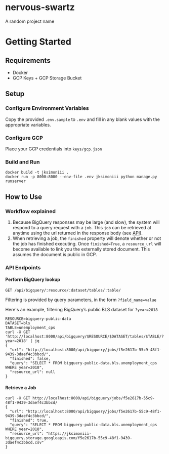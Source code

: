 # nervous-swartz
A random project name

# Getting Started
## Requirements
  - Docker
  - GCP Keys + GCP Storage Bucket 
  
## Setup
### Configure Environment Variables
Copy the provided `.env.sample` to `.env` and fill in any blank values
with the appropriate variables.

### Configure GCP
Place your GCP credentials into `keys/gcp.json`

### Build and Run
```
docker build -t jksimoniii .
docker run -p 8000:8000 --env-file .env jksimoniii python manage.py runserver
```

## How to Use
### Workflow explained
  1) Because BigQuery responses may be large (and slow), the system will respond to a query
  request with a `job`. This `job` can be retrieved at anytime using the url returned in the response body (see [API](perform-bigquery-lookup)).
  2) When retrieving a job, the `finished` property will denote whether or not the job has finished
  executing. Once `finished=True`, a `resource_url` will become available to link you the externally stored document.
  This assumes the document is public in GCP.

### API Endpoints
#### Perform BigQuery lookup
```
GET /api/bigquery/:resource/:dataset/tables/:table/
```
Filtering is provided by query parameters, in the form `?field_name=value`

Here's an example, filtering BigQuery’s public BLS dataset for `?year=2018`
```
RESOURCE=bigquery-public-data
DATASET=bls
TABLE=unemployment_cps
curl -X GET 'http://localhost:8000/api/bigquery/$RESOURCE/$DATASET/tables/$TABLE/?year=2018' | jq
{
  "url": "http://localhost:8000/api/bigquery/jobs/f5e2617b-55c9-48f1-9439-3daef4c3bbcd/",
  "finished": false,
  "query": "SELECT * FROM bigquery-public-data.bls.unemployment_cps WHERE year=2018",
  "resource_url": null
}
```

#### Retrieve a Job
```
curl -X GET http://localhost:8000/api/bigquery/jobs/f5e2617b-55c9-48f1-9439-3daef4c3bbcd/
{
  "url": "http://localhost:8000/api/bigquery/jobs/f5e2617b-55c9-48f1-9439-3daef4c3bbcd/",
  "finished": true,
  "query": "SELECT * FROM bigquery-public-data.bls.unemployment_cps WHERE year=2018",
  "resource_url": "https://jksimoniii-bigquery.storage.googleapis.com/f5e2617b-55c9-48f1-9439-3daef4c3bbcd.csv"
}
```